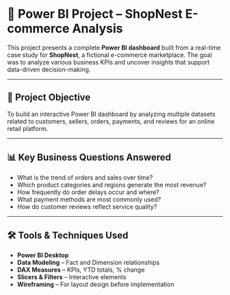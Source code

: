 # 🛒 Power BI Project – ShopNest E-commerce Analysis

This project presents a complete **Power BI dashboard** built from a real-time case study for **ShopNest**, a fictional e-commerce marketplace. The goal was to analyze various business KPIs and uncover insights that support data-driven decision-making.

---

## 📌 Project Objective

To build an interactive Power BI dashboard by analyzing multiple datasets related to customers, sellers, orders, payments, and reviews for an online retail platform.

---

## 📊 Key Business Questions Answered

- What is the trend of orders and sales over time?
- Which product categories and regions generate the most revenue?
- How frequently do order delays occur and where?
- What payment methods are most commonly used?
- How do customer reviews reflect service quality?

---

## 🛠️ Tools & Techniques Used

- **Power BI Desktop**  
- **Data Modeling** – Fact and Dimension relationships  
- **DAX Measures** – KPIs, YTD totals, % change  
- **Slicers & Filters** – Interactive elements  
- **Wireframing** – For layout design before implementation
